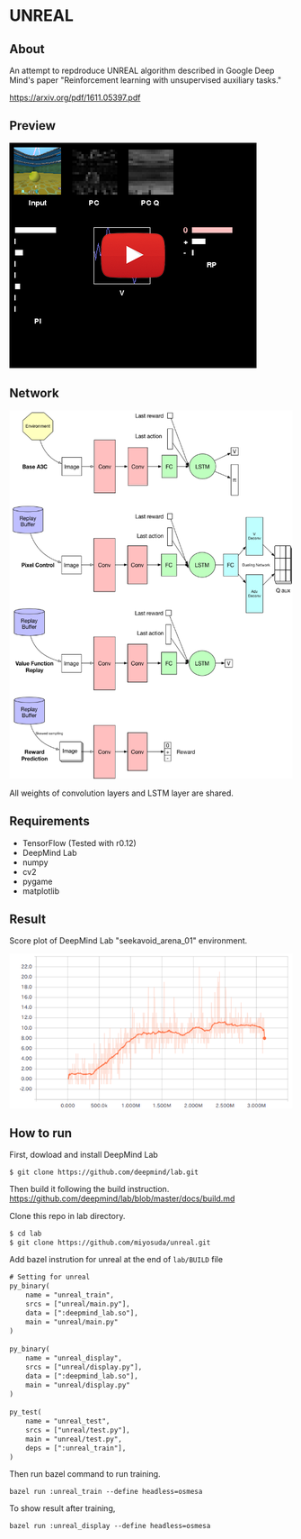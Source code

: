 # UNREAL

## About

An attempt to repdroduce UNREAL algorithm described in Google Deep Mind's paper "Reinforcement learning with unsupervised auxiliary tasks."

https://arxiv.org/pdf/1611.05397.pdf

## Preview
[![Display tool](./doc/display0.png)](https://youtu.be/yBAEi-0GwEQ)

## Network
![Network](./doc/network0.png)

All weights of convolution layers and LSTM layer are shared.

## Requirements

- TensorFlow (Tested with r0.12)
- DeepMind Lab
- numpy
- cv2
- pygame
- matplotlib

## Result
Score plot of DeepMind Lab "seekavoid_arena_01" environment.

![seekavoid_01_score](./doc/graph_seekavoid_01.png)

## How to run
First, dowload and install DeepMind Lab
```
$ git clone https://github.com/deepmind/lab.git
```
Then build it following the build instruction. 
https://github.com/deepmind/lab/blob/master/docs/build.md

Clone this repo in lab directory.
```
$ cd lab
$ git clone https://github.com/miyosuda/unreal.git
```
Add bazel instrution for unreal at the end of `lab/BUILD` file

```
# Setting for unreal
py_binary(
    name = "unreal_train",
    srcs = ["unreal/main.py"],
    data = [":deepmind_lab.so"],
    main = "unreal/main.py"
)

py_binary(
    name = "unreal_display",
    srcs = ["unreal/display.py"],
    data = [":deepmind_lab.so"],
    main = "unreal/display.py"
)

py_test(
    name = "unreal_test",
    srcs = ["unreal/test.py"],
    main = "unreal/test.py",
    deps = [":unreal_train"],
)
```

Then run bazel command to run training.
```
bazel run :unreal_train --define headless=osmesa
```

To show result after training,
```
bazel run :unreal_display --define headless=osmesa
```
